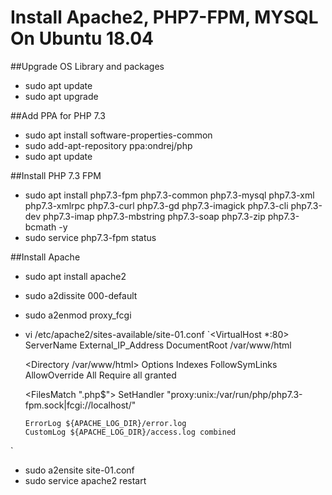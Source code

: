 Install Apache2, PHP7-FPM, MYSQL On Ubuntu 18.04
==============

##Upgrade OS Library and packages
* sudo apt update
* sudo apt upgrade

##Add PPA for PHP 7.3
* sudo apt install software-properties-common
* sudo add-apt-repository ppa:ondrej/php
* sudo apt update

##Install PHP 7.3 FPM
* sudo apt install php7.3-fpm php7.3-common php7.3-mysql php7.3-xml php7.3-xmlrpc php7.3-curl php7.3-gd php7.3-imagick php7.3-cli php7.3-dev php7.3-imap php7.3-mbstring php7.3-soap php7.3-zip php7.3-bcmath -y
* sudo service php7.3-fpm status

##Install Apache
* sudo apt install apache2
* sudo a2dissite 000-default
* sudo a2enmod proxy_fcgi
* vi /etc/apache2/sites-available/site-01.conf
`<VirtualHost *:80>
     ServerName External_IP_Address
     DocumentRoot /var/www/html

     <Directory /var/www/html>
          Options Indexes FollowSymLinks
         AllowOverride All
         Require all granted
     </Directory>

     <FilesMatch ".php$"> 
         SetHandler "proxy:unix:/var/run/php/php7.3-fpm.sock|fcgi://localhost/"          
      </FilesMatch>
 
      ErrorLog ${APACHE_LOG_DIR}/error.log
      CustomLog ${APACHE_LOG_DIR}/access.log combined  
</VirtualHost> `
* sudo a2ensite site-01.conf
* sudo service apache2 restart

